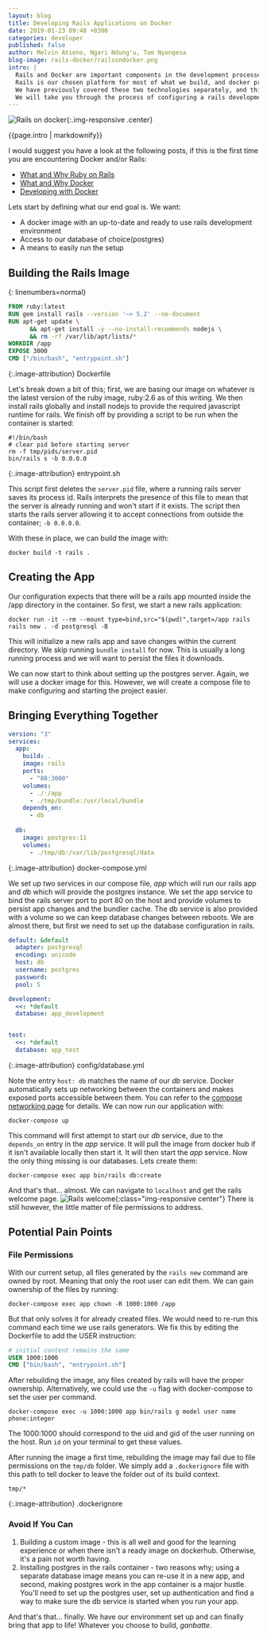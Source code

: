 ```yaml
---
layout: blog
title: Developing Rails Applications on Docker
date: 2019-01-23 09:48 +0300
categories: developer
published: false
author: Melvin Atieno, Ngari Ndung'u, Tom Nyongesa
blog-image: rails-docker/railsondocker.png
intro: |
  Rails and Docker are important components in the development processes at Zegetech.
  Rails is our chosen platform for most of what we build, and docker provides pain-free environment management both for development and in production.
  We have previously covered these two technologies separately, and this post covers the sweet spot at their intersection.
  We will take you through the process of configuring a rails development environment on docker, and configure a postgres database for it.
---
```


![Rails on docker](/assets/images/blog/{{page.blog-image}}){:.img-responsive .center}

{{page.intro | markdownify}}

I would suggest you have a look at the following posts, if this is the first time you are encountering Docker and/or Rails:
- [What and Why Ruby on Rails](2018-10-17-why-ruby-on-rails.md)
- [What and Why Docker](2018-10-29-what-and-why-docker.md)
- [Developing with Docker](2018-11-08-developing-with-docker.md)

Lets start by defining what our end goal is. We want:
- A docker image with an up-to-date and ready to use rails development environment
- Access to our database of choice(postgres)
- A means to easily run the setup

## Building the Rails Image
{: linenumbers=normal}
~~~ Dockerfile
FROM ruby:latest
RUN gem install rails --version '~> 5.2' --no-document
RUN apt-get update \
      && apt-get install -y --no-install-recommends nodejs \
      && rm -rf /var/lib/apt/lists/*
WORKDIR /app
EXPOSE 3000
CMD ["/bin/bash", "entrypoint.sh"]
~~~

{:.image-attribution}
Dockerfile

Let's break down a bit of this; first, we are basing our image on whatever is the latest version of the ruby image, ruby:2.6 as of this writing.
We then install rails globally and install nodejs to provide the required javascript runtime for rails.
We finish off by providing a script to be run when the container is started:
~~~ shell
#!/bin/bash
# clear pid before starting server
rm -f tmp/pids/server.pid
bin/rails s -b 0.0.0.0
~~~

{:.image-attribution}
entrypoint.sh

This script first deletes the `server.pid` file, where a running rails server saves its process id.
Rails interprets the presence of this file to mean that the server is already running and won't start if it exists.
The script then starts the rails server allowing it to accept connections from outside the container; `-b 0.0.0.0`.

With these in place, we can build the image with:
~~~ shell
docker build -t rails .
~~~

## Creating the App
Our configuration expects that there will be a rails app mounted inside the /app directory in the container. So first, we start a new rails application:
~~~ shell
docker run -it --rm --mount type=bind,src="$(pwd)",target=/app rails rails new . -d postgresql -B
~~~
This will initialize a new rails app and save changes within the current directory.
We skip running `bundle install` for now. This is usually a long running process and we will want to persist the files it downloads.

We can now start to think about setting up the postgres server. Again, we will use a docker image for this.
However, we will create a compose file to make configuring and starting the project easier.

## Bringing Everything Together
~~~ yml
version: "3"
services:
  app:
    build: .
    image: rails
    ports:
      - "80:3000"
    volumes:
      - ./:/app
      - ./tmp/bundle:/usr/local/bundle
    depends_on:
      - db
  
  db:
    image: postgres:11
    volumes:
      - ./tmp/db:/var/lib/postgresql/data
~~~

{:.image-attribution}
docker-compose.yml

We set up two services in our compose file, *app* which will run our rails app and *db* which will provide the postgres instance.
We set the app service to bind the rails server port to port 80 on the host and provide volumes to persist app changes and the bundler cache.
The db service is also provided with a volume so we can keep database changes between reboots.
We are almost there, but first we need to set up the database configuration in rails.
~~~ yml
default: &default
  adapter: postgresql
  encoding: unicode
  host: db
  username: postgres
  password:
  pool: 5

development:
  <<: *default
  database: app_development


test:
  <<: *default
  database: app_test
~~~

{:.image-attribution}
config/database.yml

Note the entry `host: db` matches the name of our *db* service. Docker automatically sets up networking between the containers and makes exposed ports accessible between them.
You can refer to the [compose networking page](https://docs.docker.com/compose/networking/) for details.
We can now run our application with:
~~~ shell
docker-compose up
~~~
This command will first attempt to start our *db* service, due to the `depends_on` entry in the *app* service.
It will pull the image from docker hub if it isn't available locally then start it. It will then start the *app* service.
Now the only thing missing is our databases. Lets create them:
~~~
docker-compose exec app bin/rails db:create
~~~
And that's that... almost. We can navigate to `localhost` and get the rails welcome page.
![Rails welcome](/assets/images/blog/rails-docker/rails_welcome.png){:class="img-responsive center"}
There is still however, the little matter of file permissions to address.

## Potential Pain Points

### File Permissions
With our current setup, all files generated by the `rails new` command are owned by root.
Meaning that only the root user can edit them. We can gain ownership of the files by running:
~~~
docker-compose exec app chown -R 1000:1000 /app
~~~
But that only solves it for already created files. We would need to re-run this command each time we use rails generators.
We fix this by editing the Dockerfile to add the USER instruction:
~~~ dockerfile
# initial content remains the same
USER 1000:1000
CMD ["bin/bash", "entrypoint.sh"]
~~~
After rebuilding the image, any files created by rails will have the proper ownership.
Alternatively, we could use the `-u` flag with docker-compose to set the user per command.
~~~
docker-compose exec -u 1000:1000 app bin/rails g model user name phone:integer
~~~
The 1000:1000 should correspond to the uid and gid of the user running on the host. Run `id` on your terminal to get these values.

After running the image a first time, rebuilding the image may fail due to file permissions on the `tmp/db` folder.
We simply add a `.dockerignore` file with this path to tell docker to leave the folder out of its build context.
~~~
tmp/*
~~~

{:.image-attribution}
.dockerignore

### Avoid If You Can
1. Building a custom image - this is all well and good for the learning experience or when there isn't a ready image on dockerhub.
  Otherwise, it's a pain not worth having.
2. Installing postgres in the rails container - two reasons why; using a separate database image means you can re-use it in a new app, and second, making postgres work in the app container is a major hustle.
  You'll need to set up the postgres user, set up authentication and find a way to make sure the db service is started when you run your app.

And that's that... finally. We have our environment set up and can finally bring that app to life!
Whatever you choose to build, *ganbatte*.
